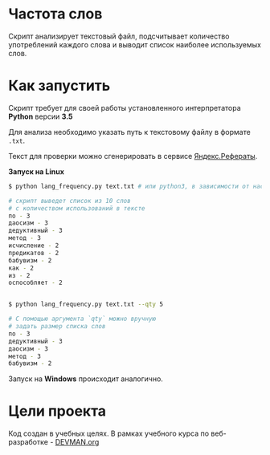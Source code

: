 # Частота слов

Скрипт анализирует текстовый файл, подсчитывает количество употреблений каждого слова и выводит список наиболее используемых слов.

# Как запустить

Скрипт требует для своей работы установленного интерпретатора **Python** версии **3.5**

Для анализа необходимо указать путь к текстовому файлу в формате `.txt`.

Текст для проверки можно сгенерировать в сервисе [Яндекс.Рефераты](https://yandex.ru/referats/).

**Запуск на Linux**

```bash
$ python lang_frequency.py text.txt # или python3, в зависимости от настроек системы

# cкрипт выведет список из 10 слов
# с количеством использований в тексте
по - 3
даосизм - 3
дедуктивный - 3
метод - 3
исчисление - 2
предикатов - 2
бабувизм - 2
как - 2
из - 2
оспособляет - 2


$ python lang_frequency.py text.txt --qty 5

# С помощью аргумента `qty` можно вручную 
# задать размер списка слов
по - 3
дедуктивный - 3
даосизм - 3
метод - 3
бабувизм - 2
```
Запуск на **Windows** происходит аналогично.

# Цели проекта

Код создан в учебных целях. В рамках учебного курса по веб-разработке - [DEVMAN.org](https://devman.org)
